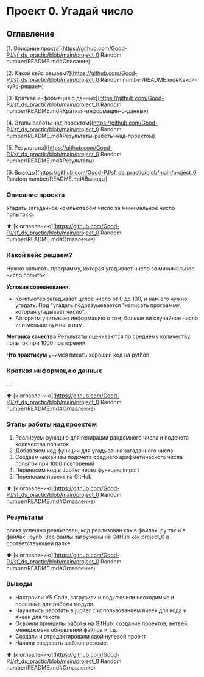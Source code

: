 # Проект 0. Угадай число

## Оглавление
[1. Описание прокта](https://github.com/Good-PJ/sf_ds_practic/blob/main/project_0 Random number/README.md#Описание)

[2. Какой кейс решаем?](https://github.com/Good-PJ/sf_ds_practic/blob/main/project_0 Random number/README.md#Какой-куйс-решаем)

[3. Краткая информация о данных](https://github.com/Good-PJ/sf_ds_practic/blob/main/project_0 Random number/README.md#Краткая-информация-о-данных)

[4. Этапы работы над проектом](https://github.com/Good-PJ/sf_ds_practic/blob/main/project_0 Random number/README.md#Результаты-работы-над-проектом)

[5. Результаты](https://github.com/Good-PJ/sf_ds_practic/blob/main/project_0 Random number/README.md#Результаты)

[6. Выводы](https://github.com/Good-PJ/sf_ds_practic/blob/main/project_0 Random number/README.md#Выводы)


### Описание проекта
Угадать загаданное компьютером число за минимальное число попытокю.

:arrow_up: [к оглавлению](https://github.com/Good-PJ/sf_ds_practic/blob/main/project_0 Random number/README.md#Оглавление)


### Какой кейс решаем?
Нужно написать программу, которая угадывает число за минимальное число попыток

**Условия соревнования:**
- Компьютер загадывает целое число от 0 до 100, и нам его нужно угадать. Под "угадать подразумевается "написать программу, которая угадывает число".
- Алгоритм учитывает информацию о том, больше ли случайное число или меньше нужного нам.

**Метрика качества**
Результаты оцениваются по среднему количеству попыток при 1000 повторений

**Что практикум**
учимся писать хороший код на python


### Краткая информаци о данных
....

:arrow_up: [к оглавлению](https://github.com/Good-PJ/sf_ds_practic/blob/main/project_0 Random number/README.md#Оглавление)


### Этапы работы над проектом

1. Реализуем функцию для генирации рандомного числа и подсчета количества попыток
2. Добавляем код функции для угадывания загаданного числа
3. Создаем механизм подсчета среднего арифметического числа попыток при 1000 повторений
4. Переносим код в Jupiter через функцию import
5. Переносим проект на GitHub

:arrow_up: [к оглавлению](https://github.com/Good-PJ/sf_ds_practic/blob/main/project_0 Random number/README.md#Оглавление)



### Результаты

роект успешно реализован, код реализован как в файлах .py так и в файлах .ipynb. Все файлы загружены на GitHub как project_0 в соответствующей папке

:arrow_up: [к оглавлению](https://github.com/Good-PJ/sf_ds_practic/blob/main/project_0 Random number/README.md#Оглавление)


### Выводы

- Настроили VS Code, загрузили и подключили неоходимые и полезные для работы модули.
- Научились работать в jupiter с использованием ячеек для кода и ячеек для текста
- Освоили принципы работы на GitHub: создание проектов, ветвей, менеджмент обновлений файлов и т.д.
- Создали и отредактировали свой нулевой проект
- Начали создавать шаблон резюме.

:arrow_up: [к оглавлению](https://github.com/Good-PJ/sf_ds_practic/blob/main/project_0 Random number/README.md#Оглавление)
